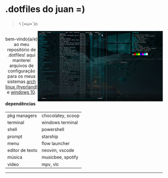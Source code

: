 # .dotfiles do juan =)
>ヾ(•ω•`)o
<p align="center">
	<img src="https://github.com/juanmadeira/.dotfiles/blob/main/screenshots/windows-1.png" align="right" width="400px" alt="windows screenshot"
</p>
<br>
bem-vindo(a/e) ao meu repositório de .dotfiles! aqui manterei arquivos de configuração para os meus sistemas <a href="https://github.com/juanmadeira/.dotfiles">arch linux (hyprland)</a> e <u>windows 10</u>.

#### dependências
|                 |                      |
| --------------- | -------------------- |
| pkg managers    | chocolatey, scoop    |
| terminal        | windows terminal     |
| shell           | powershell           |
| prompt          | starship             |
| menu            | flow launcher        |
| editor de texto | neovim, vscode       |
| música          | musicbee, spotify    |
| vídeo           | mpv, vlc             |

---

